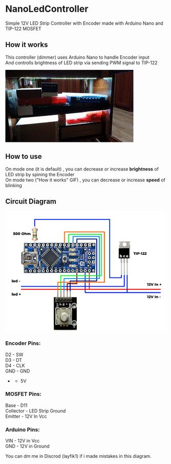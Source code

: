 # NanoLedController
Simple 12V LED Strip Controller with Encoder made with Arduino Nano and TIP-122 MOSFET <br>
## How it works
This controller (dimmer) uses Arduino Nano to handle Encoder input <br>
And controlls brightness of LED strip via sending PWM signal to TIP-122 <br>

![Example](/images/exampleGif.gif "Example")

## How to use
On mode one (it is default) , you can decrease or increase **brightness** of LED strip by spining the Encoder <br>
On mode two ("How it works" GIF) , you can decrease or increase **speed** of blinking <br>

## Circuit Diagram
![](/images/led.png "Circuit Diagram") <br>

### **Encoder Pins:**
   D2 - SW <br>
   D3 - DT <br>
   D4 - CLK <br>
   GND - GND <br>
   +  -  5V <br>
### **MOSFET Pins:**
  Base - D11 <br>
  Collector - LED Strip Ground <br>
  Emitter - 12V In Vcc <br>
### **Arduino Pins:**
  VIN - 12V in Vcc <br>
  GND - 12V in Ground <br>
  
You can dm me in Discrod (layfik1) if i made mistakes in this diagram.
